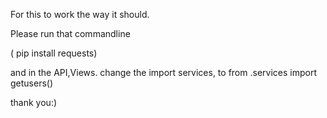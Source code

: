For this to work the way it should.

Please run that commandline

( pip install requests)

and in the API,Views.
change the import services, to from .services import getusers()

thank you:)

